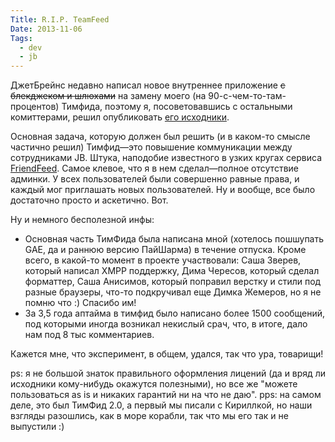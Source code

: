 ```yaml
---
Title: R.I.P. TeamFeed
Date: 2013-11-06
Tags:
  - dev
  - jb
---
```


ДжетБрейнс недавно написал новое внутреннее приложение ~~с блекджеком и шлюхами~~ на замену моего (на 90-с-чем-то-там-процентов) Тимфида, поэтому я, посоветовавшись с остальными комиттерами, решил опубликовать [его исходники](http://hg.alexeypegov.com/jetbrains-feed).

Основная задача, которую должен был решить (и в каком-то смысле частично решил) Тимфид—это повышение коммуникации между сотрудниками JB. Штука, наподобие известного в узких кругах сервиса [FriendFeed](http://friendfeed.com). Самое клевое, что я в нем сделал—полное отсутствие админки. У всех пользователей были совершенно равные права, и каждый мог приглашать новых пользователей. Ну и вообще, все было достаточно просто и аскетично. Вот.

Ну и немного бесполезной инфы:
* Основная часть ТимФида была написана мной (хотелось пошшупать GAE, да и раннюю версию ПайШарма) в течение отпуска. Кроме всего, в какой-то момент в проекте участвовали: Саша Зверев, который написал XMPP поддержку, Дима Чересов, который сделал форматтер, Саша Анисимов, который поправил верстку и стили под разные браузеры, что-то подкручивал еще Димка Жемеров, но я не помню что :) Спасибо им!
* За 3,5 года аптайма в тимфид было написано более 1500 сообщений, под которыми иногда возникал некислый срач, что, в итоге, дало нам под 8 тыс комментариев.

Кажется мне, что эксперимент, в общем, удался, так что ура, товарищи!

ps: я не большой знаток правильного оформления лицений (да и вряд ли исходники кому-нибудь окажутся полезными), но все же "можете пользоваться as is и никаких гарантий ни на что не даю".
pps: на самом деле, это был ТимФид 2.0, а первый мы писали с Кириллкой, но наши взгляды разошлись, как в море корабли, так что мы его так и не выпустили :)
